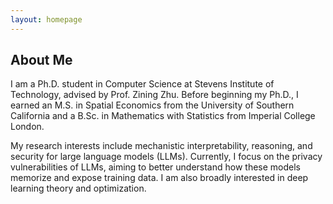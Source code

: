 ```yaml
---
layout: homepage
---
```


## About Me

I am a Ph.D. student in Computer Science at Stevens Institute of Technology, advised by Prof. Zining Zhu. Before beginning my Ph.D., I earned an M.S. in Spatial Economics from the University of Southern California and a B.Sc. in Mathematics with Statistics from Imperial College London.

My research interests include mechanistic interpretability, reasoning, and security for large language models (LLMs). Currently, I focus on the privacy vulnerabilities of LLMs, aiming to better understand how these models memorize and expose training data. I am also broadly interested in deep learning theory and optimization.

